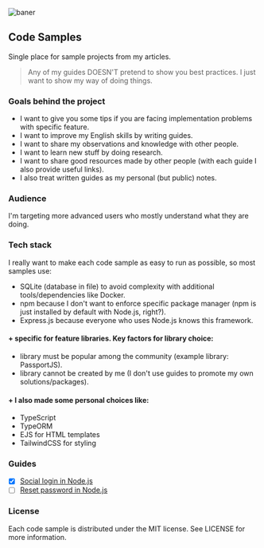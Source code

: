 ![baner](https://user-images.githubusercontent.com/43048524/220498069-911a0665-9255-4670-b70a-c366b2dea31d.png)

## Code Samples
Single place for sample projects from my articles.

> Any of my guides DOESN'T pretend to show you best practices. I just want to show my way of doing things.

### Goals behind the project
- I want to give you some tips if you are facing implementation problems with specific feature.
- I want to improve my English skills by writing guides.
- I want to share my observations and knowledge with other people.
- I want to learn new stuff by doing research.
- I want to share good resources made by other people (with each guide I also provide useful links).
- I also treat written guides as my personal (but public) notes.

### Audience
I'm targeting more advanced users who mostly understand what they are doing.

### Tech stack
I really want to make each code sample as easy to run as possible, so most samples use:
- SQLite (database in file) to avoid complexity with additional tools/dependencies like Docker.
- npm because I don't want to enforce specific package manager (npm is just installed by default with Node.js, right?).
- Express.js because everyone who uses Node.js knows this framework.

#### + specific for feature libraries. Key factors for library choice:
- library must be popular among the community (example library: PassportJS).
- library cannot be created by me (I don't use guides to promote my own solutions/packages).

#### + I also made some personal choices like:
- TypeScript
- TypeORM
- EJS for HTML templates
- TailwindCSS for styling

### Guides
- [x] [Social login in Node.js](https://github.com/michaldziuba03/code-samples/tree/main/social-login)
- [ ] [Reset password in Node.js]()

### License
Each code sample is distributed under the MIT license. See LICENSE for more information.
